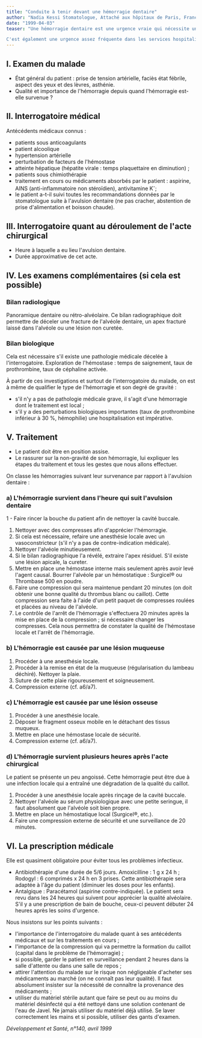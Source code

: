 ```yaml
---
title: "Conduite à tenir devant une hémorragie dentaire"
author: "Nadia Kessi Stomatologue, Attaché aux hôpitaux de Paris, France."
date: "1999-04-03"
teaser: "Une hémorragie dentaire est une urgence vraie qui nécessite une prise en charge rapide.

C'est également une urgence assez fréquente dans les services hospitaliers pendant la nuit."
---
```


## **I.** Examen du malade

*   État général du patient : prise de tension artérielle, faciès état fébrile, aspect des yeux et des lèvres, asthénie.
*   Qualité et importance de l'hémorragie depuis quand l'hémorragie est-elle survenue ?

## Il. Interrogatoire médical

Antécédents médicaux connus :

*   patients sous anticoagulants
*   patient alcoolique
*   hypertension artérielle
*   perturbation de facteurs de l'hémostase
*   atteinte hépatique (hépatite virale : temps plaquettaire en diminution) ;
*   patients sous chimiothérapie
*   traitement en cours ou médicaments absorbés par le patient : aspirine, AINS (anti-inflammatoire non stéroïdien), antivitamine K<sup>-</sup>;
*   le patient a-t-il suivi toutes les recommandations données par le stomatologue suite à l'avulsion dentaire (ne pas cracher, abstention de prise d'alimentation et boisson chaude).

## **III.** **Interrogatoire** quant au déroulement **de l'acte chirurgical**

*   Heure à laquelle a eu lieu l'avulsion dentaire.
*   Durée approximative de cet acte.

## IV. Les examens complémentaires (si cela est possible)

### Bilan radiologique

Panoramique dentaire ou rétro-alvéolaire. Ce bilan radiographique doit permettre de déceler une fracture de l'alvéole dentaire, un apex fracturé laissé dans l'alvéole ou une lésion non curetée.

### Bilan biologique

Cela est nécessaire s'il existe une pathologie médicale décelée à l'interrogatoire. Exploration de l'hémostase : temps de saignement, taux de prothrombine, taux de céphaline activée.

À partir de ces investigations et surtout de l'interrogatoire du malade, on est à même de qualifier le type de l'hémorragie et son degré de gravité :

*   s'il n'y a pas de pathologie médicale grave, il s'agit d'une hémorragie dont le traitement est local ;
*   s'il y a des perturbations biologiques importantes (taux de prothrombine inférieur à 30 %, hémophilie) une hospitalisation est impérative.

## V. Traitement

*   Le patient doit être en position assise.
*   Le rassurer sur la non-gravité de son hémorragie, lui expliquer les étapes du traitement et tous les gestes que nous allons effectuer.

On classe les hémorragies suivant leur survenance par rapport à l'avulsion dentaire :

### a) L'hémorragie survient dans l'heure **qui suit l'avulsion dentaire**

1 - Faire rincer la bouche du patient afin de nettoyer la cavité buccale.

1.  Nettoyer avec des compresses afin d'apprécier l'hémorragie.
2.  Si cela est nécessaire, refaire une anesthésie locale avec un vasoconstricteur (s'il n'y a pas de contre-indication médicale).
3.  Nettoyer l'alvéole minutieusement.
4.  Si le bilan radiographique l'a révélé, extraire l'apex résiduel. S'il existe une lésion apicale, la cureter.
5.  Mettre en place une hémostase interne mais seulement après avoir levé l'agent causal. Bourrer l'alvéole par un hémostatique : Surgicel® ou Thrombase 500 en poudre.
6.  Faire une compression qui sera maintenue pendant 20 minutes (on doit obtenir une bonne qualité du thrombus blanc ou caillot). Cette compression sera faite à l'aide d'un petit paquet de compresses roulées et placées au niveau de l'alvéole.
7.  Le contrôle de l'arrêt de l'hémorragie s'effectuera 20 minutes après la mise en place de la compression ; si nécessaire changer les compresses. Cela nous permettra de constater la qualité de l'hémostase locale et l'arrêt de l'hémorragie.

### b) L'hémorragie est causée par une lésion muqueuse

1.  Procéder à une anesthésie locale.
2.  Procéder à la remise en état de la muqueuse (régularisation du lambeau déchiré). Nettoyer la plaie.
3.  Suture de cette plaie rigoureusement et soigneusement.
4.  Compression externe (cf. a6/a7).

### c) L'hémorragie est causée par une lésion osseuse

1.  Procéder à une anesthésie locale.
2.  Déposer le fragment osseux mobile en le détachant des tissus muqueux.
3.  Mettre en place une hémostase locale de sécurité.
4.  Compression externe (cf. a6/a7).

### d) L'hémorragie survient plusieurs heures après l'acte chirurgical

Le patient se présente un peu angoissé. Cette hémorragie peut être due à une infection locale qui a entraîné une dégradation de la qualité du caillot.

1.  Procéder à une anesthésie locale après rinçage de la cavité buccale.
2.  Nettoyer l'alvéole au sérum physiologique avec une petite seringue, il faut absolument que l'alvéole soit bien propre.
3.  Mettre en place un hémostatique local (Surgicel®, etc.).
4.  Faire une compression externe de sécurité et une surveillance de 20 minutes.

## VI. La prescription médicale

Elle est quasiment obligatoire pour éviter tous les problèmes infectieux.

*   Antibiothérapie d'une durée de 5/6 jours. Amoxicilline : 1 g x 24 h ; Rodogyl : 6 comprimés x 24 h en 3 prises. Cette antibiothérapie sera adaptée à l'âge du patient (diminuer les doses pour les enfants).
*   Antalgique : Paracétamol (aspirine contre-indiquée). Le patient sera revu dans les 24 heures qui suivent pour apprécier la qualité alvéolaire. S'il y a une prescription de bain de bouche, ceux-ci peuvent débuter 24 heures après les soins d'urgence.

Nous insistons sur les points suivants :

*   l'importance de l'interrogatoire du malade quant à ses antécédents médicaux et sur les traitements en cours ;
*   l'importance de la compression qui va permettre la formation du caillot (capital dans le problème de l'hémorragie) ;
*   si possible, garder le patient en surveillance pendant 2 heures dans la salle d'attente ou dans une salle de repos ;
*   attirer l'attention du malade sur le risque non négligeable d'acheter ses médicaments au marché (on ne connaît pas leur qualité). Il faut absolument insister sur la nécessité de connaître la provenance des médicaments ;
*   utiliser du matériel stérile autant que faire se peut ou au moins du matériel désinfecté qui a été nettoyé dans une solution contenant de l'eau de Javel. Ne jamais utiliser du matériel déjà utilisé. Se laver correctement les mains et si possible, utiliser des gants d'examen.

_Développement et Santé, n°140, avril 1999_
